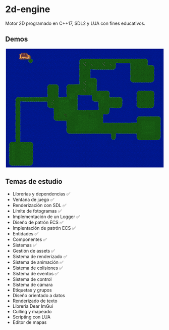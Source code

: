 # 2d-engine

Motor 2D programado en C++17, SDL2 y LUA con fines educativos.

## Demos

<div align="center"><img src="/docs/demo_01.gif" width="500px"/></div> 

## Temas de estudio

- Librerías y dependencias ✅
- Ventana de juego ✅
- Renderización con SDL ✅
- Límite de fotogramas ✅
- Implementación de un Logger ✅
- Diseño de patrón ECS ✅
- Implentación de patrón ECS ✅
- Entidades  ✅
- Componentes ✅
- Sistemas ✅
- Gestión de assets ✅
- Sistema de renderizado ✅
- Sistema de animación ✅
- Sistema de colisiones ✅
- Sistema de eventos ✅
- Sistema de control
- Sistema de cámara
- Etiquetas y grupos
- Diseño orientado a datos
- Renderizado de texto
- Librería Dear ImGui
- Culling y mapeado
- Scripting con LUA
- Editor de mapas